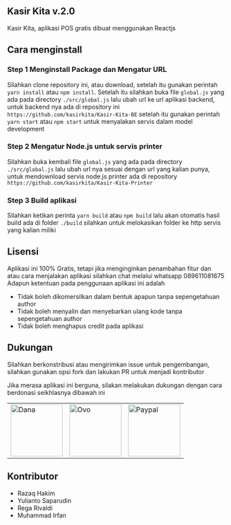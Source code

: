 ## Kasir Kita v.2.0
Kasir Kita, aplikasi POS gratis dibuat menggunakan Reactjs

## Cara menginstall

### Step 1 Menginstall Package dan Mengatur URL
Silahkan clone repository ini, atau download, setelah itu gunakan perintah `yarn install` atau `npm install`. Setelah itu silahkan buka file `global.js` yang ada pada directory `./src/global.js` lalu ubah url ke url aplikasi backend, untuk backend nya ada di repository ini `https://github.com/kasirkita/Kasir-Kita-BE` setelah itu gunakan perintah `yarn start` atau `npm start` untuk menyalakan servis dalam model development

### Step 2 Mengatur Node.js untuk servis printer
Silahkan buka kembali file `global.js` yang ada pada directory `./src/global.js` lalu ubah url nya sesuai dengan url yang kalian punya, untuk mendownload servis node.js printer ada di repository `https://github.com/kasirkita/Kasir-Kita-Printer`

### Step 3 Build aplikasi
Silahkan ketikan perinta `yarn build` atau `npm build` lalu akan otomatis hasil build ada di folder `./build` silahkan untuk melokasikan folder ke http servis yang kalian miliki

## Lisensi
Aplikasi ini 100% Gratis, tetapi jika menginginkan penambahan fitur dan atau cara menjalakan aplikasi silahkan chat melalui whatsapp 089611081675
Adapun ketentuan pada penggunaan aplikasi ini adalah

- Tidak boleh dikomersilkan dalam bentuk apapun tanpa sepengetahuan author
- Tidak boleh menyalin dan menyebarkan ulang kode tanpa sepengetahuan author
- Tidak boleh menghapus credit pada aplikasi

## Dukungan
Silahkan berkonstribusi atau mengirimkan issue untuk pengembangan, silahkan gunakan opsi fork dan lakukan PR untuk menjadi kontributor

Jika merasa aplikasi ini berguna, silakan melakukan dukungan dengan cara berdonasi seikhlasnya dibawah ini

<table>
  <tbody>
    <tr>
        <td>
          <img src="https://github.com/kasirkita/Kasir-Kita/raw/master/github/dana.png" alt="Dana" width="120" />           
        </td>
        <td>
          <img src="https://github.com/kasirkita/Kasir-Kita/raw/master/github/ovo.png" alt="Ovo" width="120" />        
        </td>
        <td>
          <img src="https://github.com/kasirkita/Kasir-Kita/raw/master/github/paypal.png" alt="Paypal" width="120" />            
        </td>
    </tr>
  </tbody>
</table>


## Kontributor

- Razaq Hakim
- Yulianto Saparudin
- Rega Rivaldi
- Muhammad Irfan
